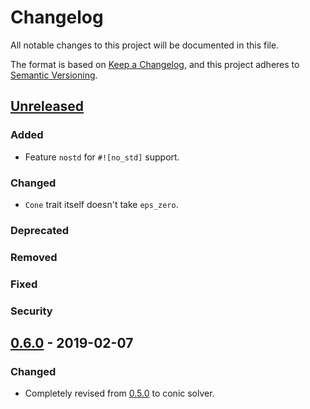 # Changelog

All notable changes to this project will be documented in this file.

The format is based on [Keep a Changelog](https://keepachangelog.com/en/1.0.0/),
and this project adheres to [Semantic Versioning](https://semver.org/spec/v2.0.0.html).

## [Unreleased]

### Added
- Feature `nostd` for `#![no_std]` support.

### Changed
- `Cone` trait itself doesn't take `eps_zero`.

### Deprecated
### Removed
### Fixed
### Security

## [0.6.0] - 2019-02-07

### Changed
- Completely revised from [0.5.0] to conic solver.

[unreleased]: https://github.com/convexbrain/Totsu/compare/rust_conic_v0.6.0...HEAD
[0.6.0]: https://github.com/convexbrain/Totsu/releases/tag/rust_conic_v0.6.0
[0.5.0]: https://github.com/convexbrain/Totsu/releases/tag/rust_v0.5.0
